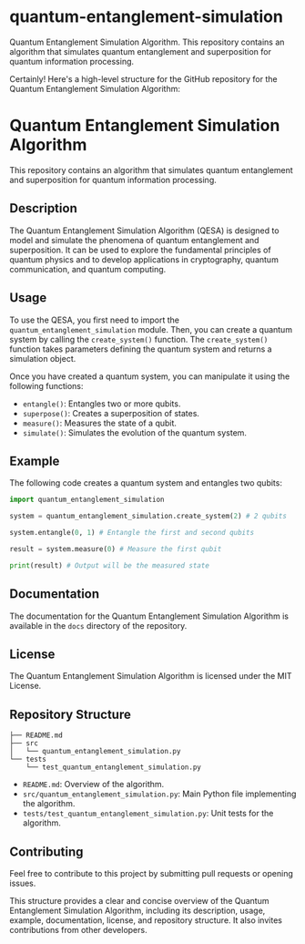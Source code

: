 # quantum-entanglement-simulation
Quantum Entanglement Simulation Algorithm. This repository contains an algorithm that simulates quantum entanglement and superposition for quantum information processing.

Certainly! Here's a high-level structure for the GitHub repository for the Quantum Entanglement Simulation Algorithm:

# Quantum Entanglement Simulation Algorithm

This repository contains an algorithm that simulates quantum entanglement and superposition for quantum information processing.

## Description

The Quantum Entanglement Simulation Algorithm (QESA) is designed to model and simulate the phenomena of quantum entanglement and superposition. It can be used to explore the fundamental principles of quantum physics and to develop applications in cryptography, quantum communication, and quantum computing.

## Usage

To use the QESA, you first need to import the `quantum_entanglement_simulation` module. Then, you can create a quantum system by calling the `create_system()` function. The `create_system()` function takes parameters defining the quantum system and returns a simulation object.

Once you have created a quantum system, you can manipulate it using the following functions:

* `entangle()`: Entangles two or more qubits.
* `superpose()`: Creates a superposition of states.
* `measure()`: Measures the state of a qubit.
* `simulate()`: Simulates the evolution of the quantum system.

## Example

The following code creates a quantum system and entangles two qubits:

```python
import quantum_entanglement_simulation

system = quantum_entanglement_simulation.create_system(2) # 2 qubits

system.entangle(0, 1) # Entangle the first and second qubits

result = system.measure(0) # Measure the first qubit

print(result) # Output will be the measured state
```

## Documentation

The documentation for the Quantum Entanglement Simulation Algorithm is available in the `docs` directory of the repository.

## License

The Quantum Entanglement Simulation Algorithm is licensed under the MIT License.

## Repository Structure

```
├── README.md
├── src
│   └── quantum_entanglement_simulation.py
└── tests
    └── test_quantum_entanglement_simulation.py
```

- `README.md`: Overview of the algorithm.
- `src/quantum_entanglement_simulation.py`: Main Python file implementing the algorithm.
- `tests/test_quantum_entanglement_simulation.py`: Unit tests for the algorithm.

## Contributing

Feel free to contribute to this project by submitting pull requests or opening issues.

This structure provides a clear and concise overview of the Quantum Entanglement Simulation Algorithm, including its description, usage, example, documentation, license, and repository structure. It also invites contributions from other developers.
